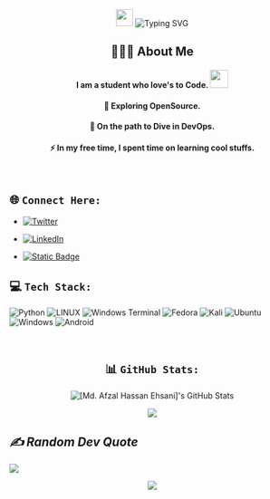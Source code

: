 <div align="center">

<img src="https://media.giphy.com/media/hvRJCLFzcasrR4ia7z/giphy.gif" width="30px"/>


<img src="https://readme-typing-svg.herokuapp.com?font=Jetbrains+mono&size=20&duration=3000&color=33FF33&center=true&vCenter=true&width=435&lines=Hey Folks!!..+I'm+Md. Afzal Hassan;This+is..;..iemafzalhassan..;" alt="Typing SVG"/>


</div>


<div align="center">
    <h2>👨🏻‍💻 About Me</h2>

<p>

#### I am a student who love's to Code. <img src="https://media.giphy.com/media/WUlplcMpOCEmTGBtBW/giphy.gif" width="32"> 
####   :seedling: Exploring OpenSource.
####   👀  On the path to Dive in DevOps.
####   :zap: In my free time, I spent time on learning cool stuffs.
</p>
</div>

<br>


## 🌐 `Connect Here:`

- [![Twitter](https://img.shields.io/badge/Twitter-%231DA1F2.svg?logo=Twitter&logoColor=white)](https://twitter.com/iemafzalhassan)

- [![LinkedIn](https://img.shields.io/badge/LinkedIn-%230077B5.svg?logo=linkedin&logoColor=white)](https://linkedin.com/in/iemafzalhassan) 

- [![Static Badge](https://img.shields.io/badge/Mail-Here-Green)
](iemafzalhassan@gmail.com)




## 💻 `Tech Stack:`
![Python](https://img.shields.io/badge/python-3670A0?style=for-the-badge&logo=python&logoColor=ffdd54) ![LINUX](https://img.shields.io/badge/Linux-FCC624?style=for-the-badge&logo=linux&logoColor=black) ![Windows Terminal](https://img.shields.io/badge/Windows%20Terminal-%234D4D4D.svg?style=for-the-badge&logo=windows-terminal&logoColor=white) ![Fedora](https://img.shields.io/badge/Fedora-294172?style=for-the-badge&logo=fedora&logoColor=white) ![Kali](https://img.shields.io/badge/Kali-268BEE?style=for-the-badge&logo=kalilinux&logoColor=white) ![Ubuntu](https://img.shields.io/badge/Ubuntu-E95420?style=for-the-badge&logo=ubuntu&logoColor=white) ![Windows](https://img.shields.io/badge/Windows-0078D6?style=for-the-badge&logo=windows&logoColor=white) ![Android](https://img.shields.io/badge/Android-3DDC84?style=for-the-badge&logo=android&logoColor=white) 

<br>

<div align="center">

## 📊 `GitHub Stats:`
<img src="http://github-profile-summary-cards.vercel.app/api/cards/profile-details?username=iemafzalhassan&theme=city_lights" alt="[Md. Afzal Hassan Ehsani]'s GitHub Stats"/>

![](http://github-profile-summary-cards.vercel.app/api/cards/stats?username=iemafzalhassan&theme=city_lights)


</div>


<!-- ### 🏆 GitHub Trophies
![](https://github-profile-trophy.vercel.app/?username=iemafzalhassan&theme=dark_dimmed&no-frame=false&no-bg=true&margin-w=4) -->


<!-- ## 🔝 Top Contributed Repo
![](https://github-contributor-stats.vercel.app/api?username=iemafzalhassan&limit=5&theme=dark&combine_all_yearly_contributions=true) -->



## *✍️ Random Dev Quote*

![](https://quotes-github-readme.vercel.app/api?type=horizontal&theme=dark)


<div align="center">

[![](https://visitcount.itsvg.in/api?id=iemafzalhassan&label=iemafzalhassan&icon=5&pretty=true)](https://visitcount.itsvg.in)

</div>


